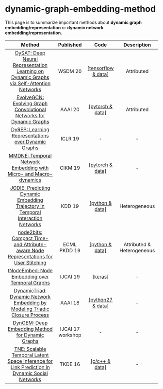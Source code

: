 # dynamic-graph-embedding-method
This page is to summarize important methods about **dynamic graph embedding/representation** or **dynamic network embedding/representation**.

| Method                                                                                                                                     | Published         | Code                                                                                   | Description |
|:------------------------------------------------------------------------------------------------------------------------------------------:|:-----------------:|:--------------------------------------------------------------------------------------:|:-----------:|
| [DySAT: Deep Neural Representation Learning on Dynamic Graphs via Self-Attention Networks](http://asankar3.web.engr.illinois.edu/files/DySAT-WSDM2020.pdf)                              | WSDM 20           | [[tensorflow & data]](https://github.com/aravindsankar28/DySAT)                            | Attributed          |
| [EvolveGCN: Evolving Graph Convolutional Networks for Dynamic Graphs](https://arxiv.org/abs/1902.10191)                              | AAAI 20           | [[pytorch & data]](https://github.com/IBM/EvolveGCN)                            | Attributed          |
| [DyREP: Learning Representations over Dynamic Graphs](https://openreview.net/forum?id=HyePrhR5KX)                                     | ICLR 19           | \-                            | \-          |
| [MMDNE: Temporal Network Embedding with Micro- and Macro-dynamics](https://arxiv.org/pdf/1909.04246.pdf) | CIKM 19           | [[pytorch & data]](https://github.com/rootlu/MMDNE) | \-          |
| [JODIE: Predicting Dynamic Embedding Trajectory in Temporal Interaction Networks](https://www-cs.stanford.edu/~srijan/pubs/jodie-kdd2019.pdf) | KDD 19           | [[python & data]](https://github.com/srijankr/jodie/) | Heterogeneous|
| [node2bits: Compact Time- and Attribute-aware Node Representations for User Stitching](http://web.eecs.umich.edu/~dkoutra/papers/19-PKDD-Node2bits.pdf) | ECML PKDD 19           | [[python & data]](https://github.com/GemsLab/node2bits) | Attributed & Heterogeneous          |
| [tNodeEmbed: Node Embedding over Temporal Graphs](https://www.ijcai.org/proceedings/2019/0640.pdf)                                  | IJCAI 19          | [[keras]](https://github.com/urielsinger/tNodeEmbed)                            | \-          |
| [DynamicTriad: Dynamic Network Embedding by Modeling Triadic Closure Process](http://yangy.org/works/dynamictriad/dynamic_triad.pdf)              | AAAI 18           | [[python27 & data]](https://github.com/luckiezhou/DynamicTriad)                 | \-          |
| [DynGEM: Deep Embedding Method for Dynamic Graphs](https://arxiv.org/abs/1805.11273)                                                 | IJCAI 17 workshop | \-         | \-          |
| [TNE: Scalable Temporal Latent Space Inference for Link Prediction in Dynamic Social Networks](https://arxiv.org/pdf/1411.3675.pdf) | TKDE 16           | [[c/c++ & data]](https://github.com/linhongseba/Temporal-Network-Embedding) | \-          |
